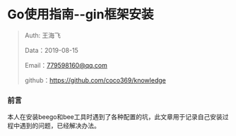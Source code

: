 # Go使用指南--gin框架安装

> Auth: 王海飞
>
> Data：2019-08-15
>
> Email：779598160@qq.com
>
> github：https://github.com/coco369/knowledge

### 前言

​	本人在安装beego和bee工具时遇到了各种配置的坑，此文章用于记录自己安装过程中遇到的问题，已经解决办法。
